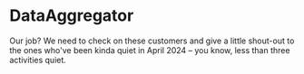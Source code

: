 # DataAggregator
Our job? We need to check on these customers and give a little shout-out to the ones who've been kinda quiet in April 2024 – you know, less than three activities quiet.
